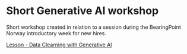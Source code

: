 # Short Generative AI workshop
Short workshop created in relation to a session during the BearingPoint Norway introductory week for new hires.

[Lesson - Data Clearning with Generative AI](https://github.com/bearingpoint-no/genAI-workshop-short/blob/main/Lessons/01_Data_cleaning_with_genAI.ipynb)

